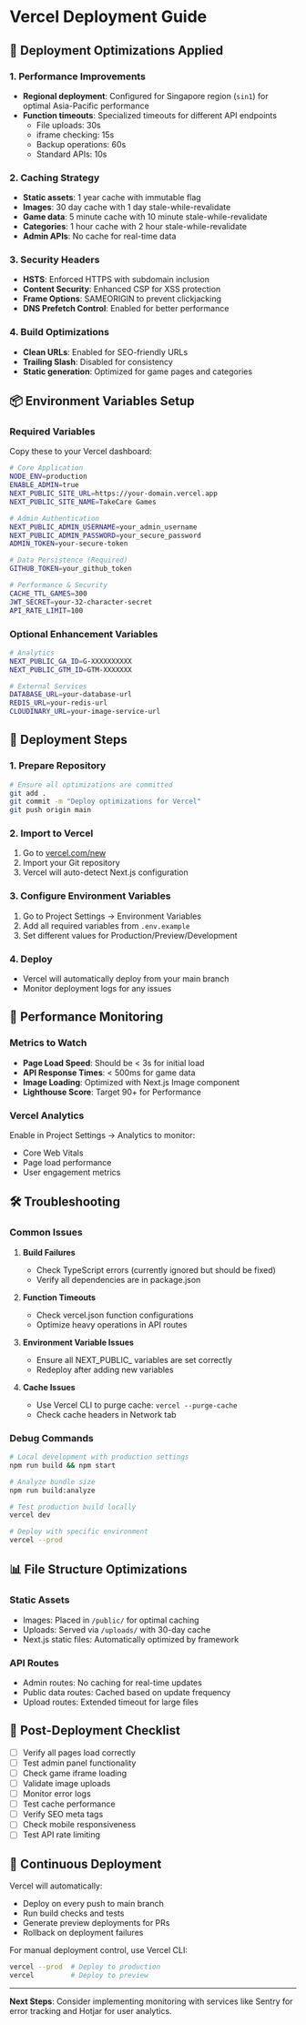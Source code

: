 # Vercel Deployment Guide

## 🚀 Deployment Optimizations Applied

### 1. **Performance Improvements**
- **Regional deployment**: Configured for Singapore region (`sin1`) for optimal Asia-Pacific performance
- **Function timeouts**: Specialized timeouts for different API endpoints
  - File uploads: 30s
  - iframe checking: 15s  
  - Backup operations: 60s
  - Standard APIs: 10s

### 2. **Caching Strategy**
- **Static assets**: 1 year cache with immutable flag
- **Images**: 30 day cache with 1 day stale-while-revalidate
- **Game data**: 5 minute cache with 10 minute stale-while-revalidate
- **Categories**: 1 hour cache with 2 hour stale-while-revalidate
- **Admin APIs**: No cache for real-time data

### 3. **Security Headers**
- **HSTS**: Enforced HTTPS with subdomain inclusion
- **Content Security**: Enhanced CSP for XSS protection
- **Frame Options**: SAMEORIGIN to prevent clickjacking
- **DNS Prefetch Control**: Enabled for better performance

### 4. **Build Optimizations**
- **Clean URLs**: Enabled for SEO-friendly URLs
- **Trailing Slash**: Disabled for consistency
- **Static generation**: Optimized for game pages and categories

## 📦 Environment Variables Setup

### Required Variables
Copy these to your Vercel dashboard:

```bash
# Core Application
NODE_ENV=production
ENABLE_ADMIN=true
NEXT_PUBLIC_SITE_URL=https://your-domain.vercel.app
NEXT_PUBLIC_SITE_NAME=TakeCare Games

# Admin Authentication
NEXT_PUBLIC_ADMIN_USERNAME=your_admin_username
NEXT_PUBLIC_ADMIN_PASSWORD=your_secure_password
ADMIN_TOKEN=your-secure-token

# Data Persistence (Required)
GITHUB_TOKEN=your_github_token

# Performance & Security
CACHE_TTL_GAMES=300
JWT_SECRET=your-32-character-secret
API_RATE_LIMIT=100
```

### Optional Enhancement Variables
```bash
# Analytics
NEXT_PUBLIC_GA_ID=G-XXXXXXXXXX
NEXT_PUBLIC_GTM_ID=GTM-XXXXXXX

# External Services
DATABASE_URL=your-database-url
REDIS_URL=your-redis-url
CLOUDINARY_URL=your-image-service-url
```

## 🔧 Deployment Steps

### 1. **Prepare Repository**
```bash
# Ensure all optimizations are committed
git add .
git commit -m "Deploy optimizations for Vercel"
git push origin main
```

### 2. **Import to Vercel**
1. Go to [vercel.com/new](https://vercel.com/new)
2. Import your Git repository
3. Vercel will auto-detect Next.js configuration

### 3. **Configure Environment Variables**
1. Go to Project Settings → Environment Variables
2. Add all required variables from `.env.example`
3. Set different values for Production/Preview/Development

### 4. **Deploy**
- Vercel will automatically deploy from your main branch
- Monitor deployment logs for any issues

## 🎯 Performance Monitoring

### Metrics to Watch
- **Page Load Speed**: Should be < 3s for initial load
- **API Response Times**: < 500ms for game data
- **Image Loading**: Optimized with Next.js Image component
- **Lighthouse Score**: Target 90+ for Performance

### Vercel Analytics
Enable in Project Settings → Analytics to monitor:
- Core Web Vitals
- Page load performance  
- User engagement metrics

## 🛠️ Troubleshooting

### Common Issues
1. **Build Failures**
   - Check TypeScript errors (currently ignored but should be fixed)
   - Verify all dependencies are in package.json

2. **Function Timeouts**
   - Check vercel.json function configurations
   - Optimize heavy operations in API routes

3. **Environment Variable Issues**
   - Ensure all NEXT_PUBLIC_ variables are set correctly
   - Redeploy after adding new variables

4. **Cache Issues**
   - Use Vercel CLI to purge cache: `vercel --purge-cache`
   - Check cache headers in Network tab

### Debug Commands
```bash
# Local development with production settings
npm run build && npm start

# Analyze bundle size
npm run build:analyze

# Test production build locally
vercel dev

# Deploy with specific environment
vercel --prod
```

## 📊 File Structure Optimizations

### Static Assets
- Images: Placed in `/public/` for optimal caching
- Uploads: Served via `/uploads/` with 30-day cache
- Next.js static files: Automatically optimized by framework

### API Routes
- Admin routes: No caching for real-time updates
- Public data routes: Cached based on update frequency
- Upload routes: Extended timeout for large files

## 🚀 Post-Deployment Checklist

- [ ] Verify all pages load correctly
- [ ] Test admin panel functionality
- [ ] Check game iframe loading
- [ ] Validate image uploads
- [ ] Monitor error logs
- [ ] Test cache performance
- [ ] Verify SEO meta tags
- [ ] Check mobile responsiveness
- [ ] Test API rate limiting

## 🔄 Continuous Deployment

Vercel will automatically:
- Deploy on every push to main branch
- Run build checks and tests
- Generate preview deployments for PRs
- Rollback on deployment failures

For manual deployment control, use Vercel CLI:
```bash
vercel --prod  # Deploy to production
vercel         # Deploy to preview
```

---

**Next Steps**: Consider implementing monitoring with services like Sentry for error tracking and Hotjar for user analytics.